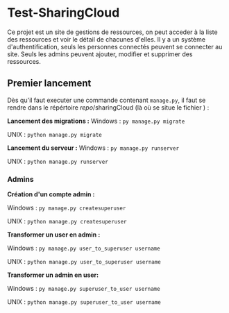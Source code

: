 # Test-SharingCloud

Ce projet est un site de gestions de ressources, on peut acceder à la liste des ressources et voir le détail de chacunes d'elles.
Il y a un système d'authentification, seuls les personnes connectés peuvent se connecter au site.
Seuls les admins peuvent ajouter, modifier et supprimer des ressources.

## Premier lancement

Dès qu'il faut executer une commande contenant `manage.py`, il faut se rendre dans le répértoire _repo_/sharingCloud  (là où se situe le fichier ) :

__Lancement des migrations :__
Windows :
```py manage.py migrate```

UNIX :
```python manage.py migrate```

__Lancement du serveur :__
Windows :
```py manage.py runserver```

UNIX :
```python manage.py runserver```

### Admins

__Création d'un compte admin :__

Windows :
```py manage.py createsuperuser```

UNIX :
```python manage.py createsuperuser```

__Transformer un user en admin :__

Windows :
```py manage.py user_to_superuser username```

UNIX :
```python manage.py user_to_superuser username```

__Transformer un admin en user:__

Windows :
```py manage.py superuser_to_user username```

UNIX :
```python manage.py superuser_to_user username```
